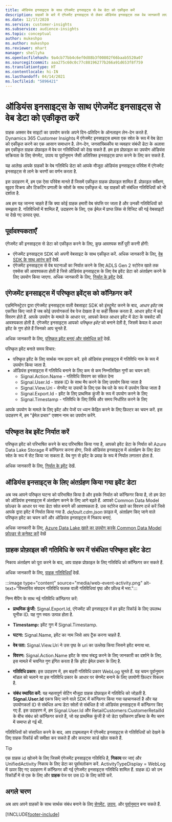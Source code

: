 ```yaml
---
title: ऑडियंस इनसाइट्स के साथ एंगेजमेंट इनसाइट्स से वेब डेटा को एकीकृत करें
description: ग्राहकों के बारे में एंगेजमेंट इनसाइट्स से लेकर ऑडियंस इनसाइट्स तक वेब जानकारी लाएं.
ms.date: 12/17/2020
ms.service: customer-insights
ms.subservice: audience-insights
ms.topic: conceptual
author: mukeshpo
ms.author: mukeshpo
ms.reviewer: mhart
manager: shellyha
ms.openlocfilehash: 9a4cb77bb4c6ef0d88b3f00802f66baab5520a07
ms.sourcegitcommit: aaa275c60c0c77c88196277b266a91d653f8f759
ms.translationtype: HT
ms.contentlocale: hi-IN
ms.lasthandoff: 04/14/2021
ms.locfileid: "5896421"
---
```

# <a name="integrate-web-data-from-engagement-insights-with-audience-insights"></a>ऑडियंस इनसाइट्स के साथ एंगेजमेंट इनसाइट्स से वेब डेटा को एकीकृत करें

ग्राहक अक्सर वेब साइटों का उपयोग करके अपने दिन-प्रतिदिन के ऑनलाइन लेन-देन करते हैं. Dynamics 365 Customer Insights में एंगेजमेंट इनसाइट्स क्षमता एक स्रोत के रूप में वेब डेटा को एकीकृत करने का एक आसान समाधान है. लेन-देन, जनसांख्यिकीय या व्यवहार संबंधी डेटा के अलावा हम एकीकृत ग्राहक प्रोफ़ाइल में वेब पर गतिविधियों को देख सकते हैं. हम इस प्रोफ़ाइल का उपयोग ऑडियंस सक्रियता के लिए सेगमेंट, उपाय या पूर्वानुमान जैसी अतिरिक्त इनसाइट्स प्राप्त करने के लिए कर सकते हैं.

यह आलेख आपके ग्राहकों के वेब गतिविधि डेटा को आपके मौजूदा ऑडियंस इनसाइट्स परिवेश में एंगेजमेंट इनसाइट्स से लाने के चरणों का वर्णन करता है.

इस उदाहरण में, हम एक ऐसा परिवेश मानते हैं जिसमें एकीकृत ग्राहक प्रोफ़ाइल शामिल हैं. प्रोफ़ाइल सर्वेक्षण, खुदरा विक्रय और टिकटिंग प्रणाली के स्रोतों के साथ एकीकृत थे. यह ग्राहकों की संबंधित गतिविधियों को भी दर्शाता है. 

अब हम यह जानना चाहते हैं कि क्या कोई ग्राहक हमारी वेब संपत्ति पर जाता है और उनकी गतिविधियों को समझता है. गतिविधियों में शामिल हैं, उदाहरण के लिए, एक ईमेल में प्राप्त लिंक से विजिट की गई वेबसाइटों या देखे गए उत्पाद पृष्ठ.

## <a name="prerequisites"></a>पूर्वावश्यकताएँ

एंगेजमेंट की इनसाइट्स से डेटा को एकीकृत करने के लिए, कुछ आवश्यक शर्तें पूरी करनी होंगी: 

- एंगेजमेंट इनसाइट्स SDK को अपनी वेबसाइट के साथ एकीकृत करें. अधिक जानकारी के लिए, [वेब SDK के साथ आरंभ करें](../engagement-insights/instrument-website.md) देखें.
- एंगेजमेंट इनसाइट्स से वेब घटनाओं का निर्यात करने के लिए ADLS Gen 2 स्टोरेज खाते तक एक्सेस की आवश्यकता होती है जिसे ऑडियंस इनसाइट्स के लिए वेब इवेंट डेटा को अंतर्ग्रहण करने के लिए उपयोग किया जाएगा. अधिक जानकारी के लिए, [निर्यात के इवेंट](../engagement-insights/export-events.md) देखें.

## <a name="configure-refined-events-in-engagement-insights"></a>एंगेजमेंट इनसाइट्स में परिष्कृत इवेंट्स को कॉन्फ़िगर करें

एडमिनिस्ट्रेटर द्वारा एंगेजमेंट इनसाइट्स वाली वेबसाइट SDK को इंस्ट्रूमेंट करने के बाद, *आधार इवेंट* तब एकत्रित किए जाते हैं जब कोई उपयोगकर्ता वेब पेज देखता है या कहीं क्लिक करता है. आधार इवेंट में कई विवरण होते हैं. आपके उपयोग के मामले के आधार पर, आपको केवल आधार इवेंट में डेटा के सबसेट की आवश्यकता होती है. एंगेजमेंट इनसाइट्स आपको *परिष्कृत इवेंट* को बनाने देती है, जिसमें केवल वे आधार इवेंट के गुण होते हैं जिनको आप चुनते हैं.     

अधिक जानकारी के लिए, [परिष्कृत इवेंट बनाएं और संशोधित करें](../engagement-insights/refined-events.md) देखें.

परिष्कृत इवेंट बनाते समय विचार: 

- परिष्कृत इवेंट के लिए सार्थक नाम प्रदान करें. इसे ऑडियंस इनसाइट्स में गतिविधि नाम के रूप में उपयोग किया जाता है.
- ऑडियंस इनसाइट्स में गतिविधि बनाने के लिए कम से कम निम्नलिखित गुणों का चयन करें: 
    - Signal.Action.Name - गतिविधि विवरण का संकेत देना
    - Signal.User.Id - ग्राहक ID के साथ मैप करने के लिए उपयोग किया जाता है
    - Signal.View.Uri - सेगमेंट या उपायों के लिए एक वेब पते के रूप में उपयोग किया जाता है
    - Signal.Export.Id - इवेंट के लिए प्राथमिक कुंजी के रूप में उपयोग करने के लिए
    - Signal.Timestamp - गतिविधि के लिए तिथि और समय निर्धारित करने के लिए

आपके उपयोग के मामले के लिए इवेंट और पेजों पर ध्यान केंद्रित करने के लिए फ़िल्टर का चयन करें. इस उदाहरण में, हम "ईमेल प्रचार" एक्शन नाम का उपयोग करेंगे.

## <a name="export-the-refined-web-events"></a>परिष्कृत वेब इवेंट निर्यात करें 

परिष्कृत इवेंट को परिभाषित करने के बाद परिभाषित किया गया है, आपको इवेंट डेटा के निर्यात को Azure Data Lake Storage में कॉन्फ़िगर करना होगा, जिसे ऑडियंस इनसाइट्स में अंतर्ग्रहण के लिए डेटा स्रोत के रूप में सेट किया जा सकता है. वेब गुण से इवेंट के प्रवाह के रूप में निर्यात लगातार होता है.

अधिक जानकारी के लिए, [निर्यात के इवेंट](../engagement-insights/export-events.md) देखें.

## <a name="ingest-event-data-to-audience-insights"></a>ऑडियंस इनसाइट्स के लिए अंतर्ग्रहण किया गया इवेंट डेटा

अब जब आपने परिष्कृत घटना को परिभाषित किया है और इसके निर्यात को कॉन्फ़िगर किया है, तो हम डेटा को ऑडियंस इनसाइट्स में अंतर्ग्रहण करने के लिए आगे बढ़ते हैं. आपको Common Data Model फ़ोल्डर के आधार पर नया डेटा स्रोत बनाने की आवश्यकता है. उस स्टोरेज खाते का विवरण दर्ज करें जिसे आपके द्वारा इवेंट में निर्यात किया गया है. *default.cdm.json* फ़ाइल में, अंतर्ग्रहण किए जाने वाले परिष्कृत इवेंट का चयन करें और ऑडियंस इनसाइट्स में निकाय बनाएं.

अधिक जानकारी के लिए, [Azure Data Lake खाते का उपयोग करके Common Data Model फ़ोल्डर से कनेक्ट करें](connect-common-data-model.md) देखें


## <a name="relate-refined-event-data-as-an-activity-of-a-customer-profile"></a>ग्राहक प्रोफ़ाइल की गतिविधि के रूप में संबंधित परिष्कृत इवेंट डेटा

निकाय अंतर्ग्रहण को पूरा करने के बाद, आप ग्राहक प्रोफ़ाइल के लिए गतिविधि को कॉन्फ़िगर कर सकते हैं.

अधिक जानकारी के लिए, [ग्राहक गतिविधियाँ](activities.md) देखें.

:::image type="content" source="media/web-event-activity.png" alt-text="विस्तारित संपादन गतिविधि फलक वाली गतिविधियां पृष्ठ और फ़ील्ड में भरा.":::

निम्न मैपिंग के साथ नई गतिविधि कॉन्फ़िगर करें: 

- **प्राथमिक कुंजी:** Signal.Export.Id, एंगेजमेंट की इनसाइट्स में हर इवेंट रिकॉर्ड के लिए उपलब्ध यूनीक ID. यह गुण स्वतः उत्पन्न होता है.

- **Timestamp:** इवेंट गुण में Signal.Timestamp.

- **घटना:** Signal.Name, इवेंट का नाम जिसे आप ट्रैक करना चाहते हैं.

- **वेब पता:** Signal.View.Uri ने उस पृष्ठ के uri का उल्लेख किया जिसने इवेंट बनाया था.

- **विवरण:** Signal.Action.Name इवेंट के साथ संबद्ध करने के लिए जानकारी का दर्शाने के लिए. इस मामले में चयनित गुण इंगित करता है कि इवेंट ईमेल प्रचार के लिए है.

- **गतिविधि प्रकार:** इस उदाहरण में, हम बाहरी गतिविधि प्रकार WebLog चुनते हैं. यह चयन पूर्वानुमान मॉडल को चलाने या इस गतिविधि प्रकार के आधार पर सेगमेंट बनाने के लिए उपयोगी फ़िल्टर विकल्प है.

- **संबंध स्थापित करें:** यह महत्वपूर्ण सेटिंग मौजूदा ग्राहक प्रोफ़ाइल में गतिविधि को जोड़ती है. **Signal.User.Id** एकत्र किए जाने वाले SDK में कॉन्फ़िगर किया गया पहचानकर्ता है और यह उपयोगकर्ता ID से संबंधित अन्य डेटा स्रोतों से संबंधित है जो ऑडियंस इनसाइट्स में कॉन्फ़िगर किए गए हैं. इस उदाहरण में, हम Signal.User.Id और RetailCustomers:CustomerRetailId के बीच संबंध को कॉन्फ़िगर करते हैं, जो वह प्राथमिक कुंजी है जो डेटा एकीकरण प्रक्रिया के मैप चरण में समाप्त हो गई थी.


गतिविधियों को संसाधित करने के बाद, आप टाइमलाइन में एंगेजमेंट इनसाइट्स से गतिविधियों को देखने के लिए ग्राहक रिकॉर्ड की समीक्षा कर सकते हैं और कस्टमर कार्ड खोल सकते हैं. 

> [!TIP]
> एक ग्राहक id खोजने के लिए जिसमें एंगेजमेंट इनसाइट्स गतिविधि है, **निकाय** पर जाएं और UnifiedActivity निकाय के लिए डेटा का पूर्वावलोकन करें. ActivityTypeDisplay = WebLog में ऊपर दिए गए उदाहरण में कॉन्फ़िगर की गई एंगेजमेंट इनसाइट्स गतिविधि शामिल हैं. ग्राहक ID को उन रिकॉर्डों में से एक के लिए और **ग्राहक** पेज पर उस ID के लिए कॉपी करें.

## <a name="next-steps"></a>अगले चरण

अब आप अपने ग्राहकों के साथ सार्थक संबंध बनाने के लिए [सेगमेंट](segments.md), [उपाय](measures.md), और [पूर्वानुमान](predictions.md) बना सकते हैं.


[!INCLUDE[footer-include](../includes/footer-banner.md)]